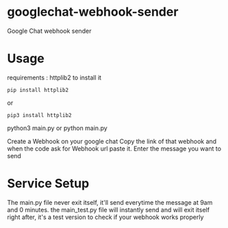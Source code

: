 # googlechat-webhook-sender
Google Chat webhook sender

# Usage

requirements : httplib2
to install it 
```
pip install httplib2
```
or
```
pip3 install httplib2
```


python3 main.py or python main.py

Create a Webhook on your google chat
Copy the link of that webhook and when the code ask for Webhook url paste it.
Enter the message you want to send

# Service Setup

The main.py file never exit itself, it'll send everytime the message at 9am and 0 minutes.
the main_test.py file will instantly send and will exit itself right after, it's a test version to check if your webhook works properly
